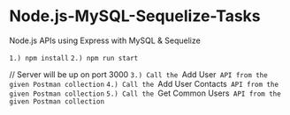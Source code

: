 # Node.js-MySQL-Sequelize-Tasks
Node.js APIs using Express with MySQL &amp; Sequelize

`1.) npm install`
`2.) npm run start`

// Server will be up on port 3000
`3.) Call the `Add User` API from the given Postman collection`
`4.) Call the `Add User Contacts` API from the given Postman collection`
`5.) Call the `Get Common Users` API from the given Postman collection`
